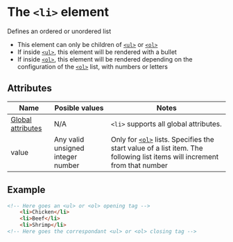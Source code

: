 # The `<li>` element
Defines an ordered or unordered list

- This element can only be children of [`<ul>`](ul.md) or [`<ol>`](ol.md)
- If inside [`<ul>`](ul.md), this element will be rendered with a bullet
- If inside [`<ol>`](ol.md), this element will be rendered depending on the configuration of the [`<ol>`](ol.md) list, with numbers or letters

## Attributes
| Name | Posible values | Notes |
|-|-|-|
| [Global attributes](../first-steps/global-attributes.md) | N/A | `<li>` supports all global attributes. |
| value | Any valid unsigned integer number | Only for [`<ol>`](ol.md) lists. Specifies the start value of a list item. The following list items will increment from that number |

## Example
```html
<!-- Here goes an <ul> or <ol> opening tag -->
    <li>Chicken</li>
    <li>Beef</li>
    <li>Shrimp</li>
<!-- Here goes the correspondant <ul> or <ol> closing tag -->
```